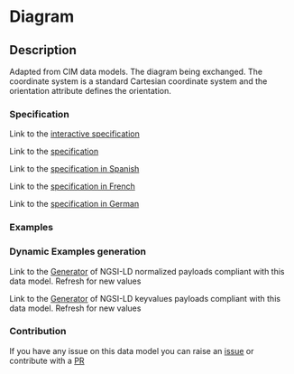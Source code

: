 # Diagram

## Description 

Adapted from CIM data models. The diagram being exchanged.  The coordinate system is a standard Cartesian coordinate system and the orientation attribute defines the orientation.
### Specification

Link to the [interactive specification](https://swagger.lab.fiware.org/?url=https://smart-data-models.github.io/dataModel.EnergyCIM/Diagram/swagger.yaml)

Link to the [specification](https://smart-data-models.github.io/dataModel.EnergyCIM/Diagram/doc/spec.md)

Link to the [specification in Spanish](https://smart-data-models.github.io/dataModel.EnergyCIM/Diagram/doc/spec_ES.md)

Link to the [specification in French](https://smart-data-models.github.io/dataModel.EnergyCIM/Diagram/doc/spec_FR.md)

Link to the [specification in German](https://smart-data-models.github.io/dataModel.EnergyCIM/Diagram/doc/spec_DE.md)
### Examples
### Dynamic Examples generation

Link to the [Generator](https://smartdatamodels.org/extra/ngsi-ld_generator_v0.92.php?schemaUrl=https://raw.githubusercontent.com/smart-data-models/dataModel.EnergyCIM/master/Diagram/schema.json&email=info@smartdatamodels.org) of NGSI-LD normalized payloads compliant with this data model. Refresh for new values

Link to the [Generator](https://smartdatamodels.org/extra/ngsi-ld_generator_keyvalues_v0.92.php?schemaUrl=https://raw.githubusercontent.com/smart-data-models/dataModel.EnergyCIM/master/Diagram/schema.json&email=info@smartdatamodels.org) of NGSI-LD keyvalues payloads compliant with this data model. Refresh for new values
### Contribution

 If you have any issue on this data model you can raise an [issue](https://github.com/smart-data-models/dataModel.EnergyCIM/issues)  or contribute with a [PR](https://github.com/smart-data-models/dataModel.EnergyCIM/pulls)